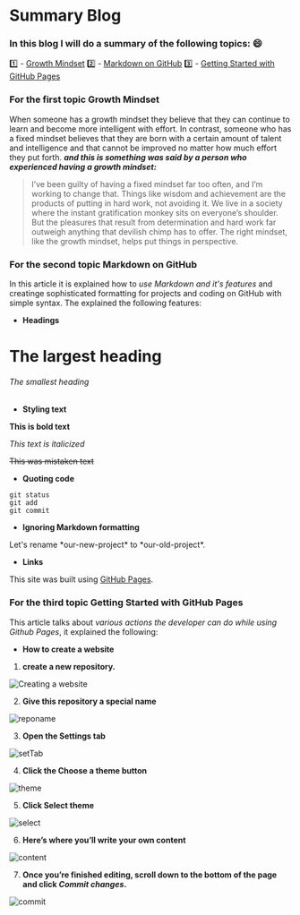 # Summary Blog

### In this blog I will do a summary of the following topics: :smile:
:one: - [Growth Mindset](https://www.atlassian.com/blog/inside-atlassian/growth-mindset)
:two: - [Markdown on GitHub](https://docs.github.com/en/github/writing-on-github/basic-writing-and-formatting-syntax)
:three: - [Getting Started with GitHub Pages](https://guides.github.com/features/pages/)


### For the first topic **Growth Mindset**
When someone has a growth mindset they believe that they can continue to learn and become more intelligent with effort.  In contrast, someone who has a fixed mindset believes that they are born with a certain amount of talent and intelligence and that cannot be improved no matter how much effort they put forth.
***and this is something was said by a person who experienced having a growth mindset:***

>I’ve been guilty of having a fixed mindset far too often, and I’m working to change that. Things like wisdom and achievement are the products of putting in hard work, not avoiding it. We live in a society where the instant gratification monkey sits on everyone’s shoulder. But the pleasures that result from determination and hard work far outweigh anything that devilish chimp has to offer. The right mindset, like the growth mindset, helps put things in perspective.

### For the second topic **Markdown on GitHub**
In this article it is explained how to *use Markdown and it's features* and creatinge sophisticated formatting for projects and coding on GitHub with simple syntax.
The explained the following features:

- **Headings**

# The largest heading

###### The smallest heading


- **Styling text**

**This is bold text**

*This text is italicized*

~~This was mistaken text~~


- **Quoting code**

```
git status
git add
git commit
```


- **Ignoring Markdown formatting**

Let's rename \*our-new-project\* to \*our-old-project\*.


- **Links** 

This site was built using [GitHub Pages](https://pages.github.com/).


### For the third topic **Getting Started with GitHub Pages**

This article talks about _various actions the developer can do while using Github Pages_, it explained the following:

- **How to create a website**

1. **create a new repository.**


![Creating a website](https://guides.github.com/features/pages/create-new-repo-button.png)


2. **Give this repository a special name**


![reponame](https://guides.github.com/features/pages/create-new-repo-screen.png)


3. **Open the Settings tab**


![setTab](https://guides.github.com/features/pages/repo-settings.png)


4. **Click the Choose a theme button**


![theme](https://guides.github.com/features/pages/launch-theme-chooser.png)


5. **Click Select theme**


![select](https://guides.github.com/features/pages/theme-chooser.png)


6. **Here’s where you’ll write your own content**


![content](https://guides.github.com/features/pages/code-editor.png)


7. **Once you’re finished editing, scroll down to the bottom of the page and click ***Commit changes***.**


![commit](https://guides.github.com/features/pages/commit-edits.png)




